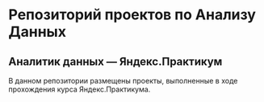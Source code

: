 # Репозиторий проектов по Анализу Данных
## Аналитик данных — Яндекс.Практикум

В данном репозитории размещены проекты, выполненные в ходе прохождения курса Яндекс.Практикума.
